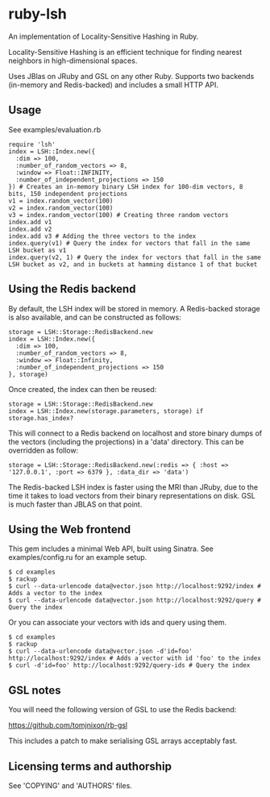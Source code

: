 ruby-lsh
========

An implementation of Locality-Sensitive Hashing in Ruby. 

Locality-Sensitive Hashing is an efficient technique for finding nearest neighbors in high-dimensional spaces.

Uses JBlas on JRuby and GSL on any other Ruby. Supports two backends (in-memory and Redis-backed) and includes a small HTTP API.



Usage
-----

See examples/evaluation.rb

    require 'lsh'
    index = LSH::Index.new({
      :dim => 100, 
      :number_of_random_vectors => 8, 
      :window => Float::INFINITY, 
      :number_of_independent_projections => 150
    }) # Creates an in-memory binary LSH index for 100-dim vectors, 8 bits, 150 independent projections
    v1 = index.random_vector(100)
    v2 = index.random_vector(100)
    v3 = index.random_vector(100) # Creating three random vectors
    index.add v1
    index.add v2
    index.add v3 # Adding the three vectors to the index
    index.query(v1) # Query the index for vectors that fall in the same LSH bucket as v1
    index.query(v2, 1) # Query the index for vectors that fall in the same LSH bucket as v2, and in buckets at hamming distance 1 of that bucket


Using the Redis backend
-----------------------

By default, the LSH index will be stored in memory. A Redis-backed storage is also available, and can
be constructed as follows:

    storage = LSH::Storage::RedisBackend.new
    index = LSH::Index.new({
      :dim => 100,
      :number_of_random_vectors => 8,
      :window => Float::Infinity,
      :number_of_independent_projections => 150
    }, storage)

Once created, the index can then be reused:

    storage = LSH::Storage::RedisBackend.new
    index = LSH::Index.new(storage.parameters, storage) if storage.has_index?

This will connect to a Redis backend on localhost and store binary dumps of the vectors (including the projections) in a 'data' directory.
This can be overridden as follow:

    storage = LSH::Storage::RedisBackend.new(:redis => { :host => '127.0.0.1', :port => 6379 }, :data_dir => 'data')

The Redis-backed LSH index is faster using the MRI than JRuby, due to the time it takes to load vectors from their
binary representations on disk. GSL is much faster than JBLAS on that point.


Using the Web frontend
----------------------

This gem includes a minimal Web API, built using Sinatra. See examples/config.ru for an example setup.

    $ cd examples
    $ rackup
    $ curl --data-urlencode data@vector.json http://localhost:9292/index # Adds a vector to the index
    $ curl --data-urlencode data@vector.json http://localhost:9292/query # Query the index

Or you can associate your vectors with ids and query using them.

    $ cd examples
    $ rackup
    $ curl --data-urlencode data@vector.json -d'id=foo' http://localhost:9292/index # Adds a vector with id 'foo' to the index
    $ curl -d'id=foo' http://localhost:9292/query-ids # Query the index

GSL notes
---------

You will need the following version of GSL to use the Redis backend:

  https://github.com/tomjnixon/rb-gsl

This includes a patch to make serialising GSL arrays acceptably fast.

Licensing terms and authorship
------------------------------

See 'COPYING' and 'AUTHORS' files.
